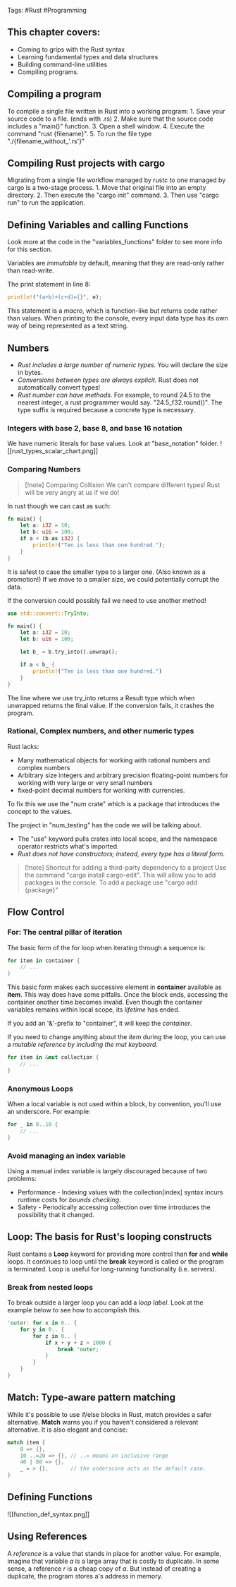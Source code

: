 Tags: #Rust #Programming

## This chapter covers:
* Coming to grips with the Rust syntax
* Learning fundamental types and data structures
* Building command-line utilities
* Compiling programs.

## Compiling a program
To compile a single file written in Rust into a working program:
	1. Save your source code to a file. (ends with .rs)
	2. Make sure that the source code includes a "main()" function.
	3. Open a shell window.
	4. Execute the command "rust {filename}".
	5. To run the file type "./{filename_without_'.rs'}"

## Compiling Rust projects with cargo
Migrating from a single file workflow managed by rustc to one managed by cargo is a two-stage process.
	1. Move that original file into an empty directory. 
	2. Then execute the "cargo init" command.
	3. Then use "cargo run" to run the application.

## Defining Variables and calling Functions
Look more at the code in the "variables_functions" folder to see more info for this section.

Variables are _immutable_ by default, meaning that they are read-only rather than read-write.

The print statement in line 8:
```rust
println!("(a+b)+(c+d)={}", e);
```

This statement is a _macro_, which is function-like but returns code rather than values. When printing to the console, every input data type has its own way of being represented as a text string.

## Numbers

* _Rust includes a large number of numeric types._ You will declare the size in bytes.
* _Conversions between types are always explicit._ Rust does not automatically convert types!
* _Rust number can have methods._ For example, to round 24.5 to the nearest integer, a rust programmer would say. "24.5_f32.round()". The type suffix is required because a concrete type is necessary.

### Integers with base 2, base 8, and base 16 notation

We have numeric literals for base values. Look at "base_notation" folder.
![[rust_types_scalar_chart.png]]

### Comparing Numbers

>[!note] Comparing Collision
>We can't compare different types! Rust will be very angry at us if we do!

In rust though we can cast as such:
```rust
fn main() {
	let a: i32 = 10;
	let b: u16 = 100;
	if a < (b as i32) {
		println!("Ten is less than one hundred.");
	}
}
```

It is safest to case the smaller type to a larger one. (Also known as a promotion!) If we move to a smaller size, we could potentially corrupt the data.

If the conversion could possibly fail we need to use another method!
```rust
use std::convert::TryInto;

fn main() {
	let a: i32 = 10;
	let b: u16 = 100;

	let b_ = b.try_into().unwrap();

	if a < b_ {
		println!("Ten is less than one hundred.")
	}
}
```

The line where we use try_into returns a Result type which when unwrapped returns the final value. If the conversion fails, it crashes the program.

### Rational, Complex numbers, and other numeric types

Rust lacks:
* Many mathematical objects for working with rational numbers and complex numbers
* Arbitrary size integers and arbitrary precision floating-point numbers for working with very large or very small numbers
* fixed-point decimal numbers for working with currencies.

To fix this we use the "num crate" which is a package that introduces the concept to the values.

The project in "num_testing" has the code we will be talking about.

* The "use" keyword pulls crates into local scope, and the namespace operator restricts what's imported.
* _Rust does not have constructors; instead, every type has a literal form_.

>[!note] Shortcut for adding a third-party dependency to a project
> Use the command "cargo install cargo-edit". This will allow you to add packages in the console. To add a package use "cargo add {package}"

## Flow Control

### For: The central pillar of iteration

The basic form of the for loop when iterating through a sequence is:
```rust
for item in container {
	// ...
}
```

This basic form makes each successive element in **container** available as **item**. This way does have some pitfalls.
Once the block ends, accessing the container another time becomes invalid. Even though the container variables remains within local scope, its _lifetime_ has ended.

If you add an '&'-prefix to "container", it will keep the _container_.

If you need to change anything about the _item_ during the loop, you can use a _mutable reference by including the mut keyboard._
```rust
for item in &mut collection {
	// ...
}
```

### Anonymous Loops
When a local variable is not used within a block, by convention, you'll use an underscore. For example:
```rust
for _ in 0..10 {
	// ...
}
```

### Avoid managing an index variable
Using a manual index variable is largely discouraged because of two problems:
* Performance - Indexing values with the collection[index] syntax incurs runtime costs for _bounds checking_.
* Safety - Periodically accessing collection over time introduces the possibility that it changed.

## Loop: The basis for Rust's looping constructs
Rust contains a **Loop** keyword for providing more control than **for** and **while** loops.
It continues to loop until the **break** keyword is called or the program is terminated.
Loop is useful for long-running functionality (i.e. servers).

### Break from nested loops
To break outside a larger loop you can add a _loop label_. Look at the example below to see how to accomplish this.
```rust
'outer: for x in 0.. {
	for y in 0.. {
		for z in 0.. {
			if x + y + z > 1000 {
				break 'outer;
			}
		}
	}
}
```

## Match: Type-aware pattern matching
While it's possible to use if/else blocks in Rust, match provides a safer alternative. **Match** warns you if you haven't considered a relevant alternative. It is also elegant and concise:
```rust
match item {
	0 => {},
	10 ..=20 => {}, // ..= means an inclusive range
	40 | 80 => {},
	_ = > {},       // the underscore acts as the default case.
}
```

## Defining Functions

![[function_def_syntax.png]]

## Using References
A _reference_ is a value that stands in place for another value. For example, imagine that variable _a_ is a large array that is costly to duplicate. In some sense, a reference _r_ is a cheap copy of _a_. But instead of creating a duplicate, the program stores a's address in memory. 